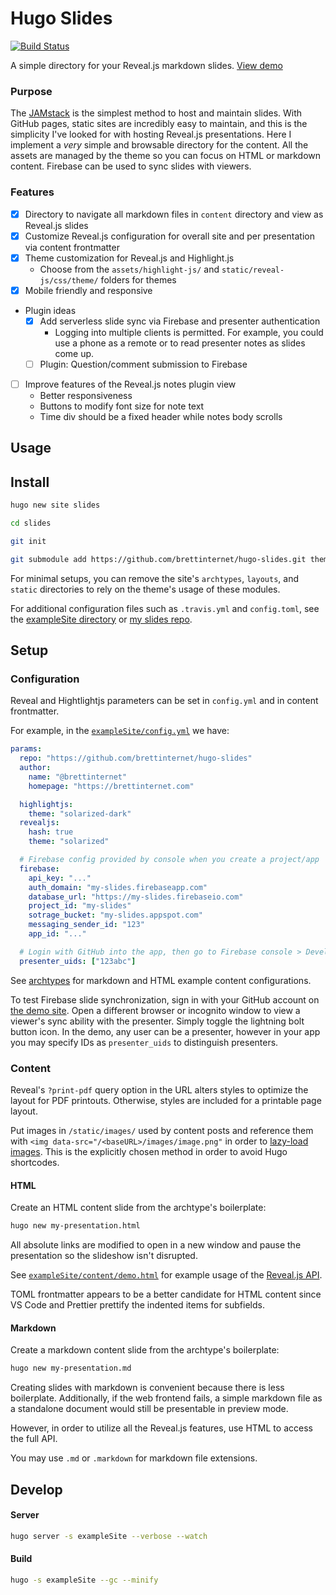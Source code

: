 # Hugo Slides

[![Build Status](https://travis-ci.org/brettinternet/hugo-slides.svg?branch=master)](https://travis-ci.org/brettinternet/hugo-slides)

A simple directory for your Reveal.js markdown slides. [View demo](https://brettinternet.github.io/hugo-slides/)

### Purpose

The [JAMstack](https://jamstack.org) is the simplest method to host and maintain slides. With GitHub pages, static sites are incredibly easy to maintain, and this is the simplicity I've looked for with hosting Reveal.js presentations. Here I implement a _very_ simple and browsable directory for the content. All the assets are managed by the theme so you can focus on HTML or markdown content. Firebase can be used to sync slides with viewers.

### Features

- [x] Directory to navigate all markdown files in `content` directory and view as Reveal.js slides
- [x] Customize Reveal.js configuration for overall site and per presentation via content frontmatter
- [x] Theme customization for Reveal.js and Highlight.js
  - Choose from the `assets/highlight-js/` and `static/reveal-js/css/theme/` folders for themes
- [x] Mobile friendly and responsive
- Plugin ideas
  - [x] Add serverless slide sync via Firebase and presenter authentication
    - Logging into multiple clients is permitted. For example, you could use a phone as a remote or to read presenter notes as slides come up.
  - [ ] Plugin: Question/comment submission to Firebase
- [ ] Improve features of the Reveal.js notes plugin view
  - Better responsiveness
  - Buttons to modify font size for note text
  - Time div should be a fixed header while notes body scrolls

## Usage

## Install

```sh
hugo new site slides

cd slides

git init

git submodule add https://github.com/brettinternet/hugo-slides.git theme/hugo-slides
```

For minimal setups, you can remove the site's `archtypes`, `layouts`, and `static` directories to rely on the theme's usage of these modules.

For additional configuration files such as `.travis.yml` and `config.toml`, see the [exampleSite directory](exampleSite/) or [my slides repo](https://github.com/brettinternet/slides).

## Setup

### Configuration

Reveal and Hightlightjs parameters can be set in `config.yml` and in content frontmatter.

For example, in the [`exampleSite/config.yml`](exampleSite/config.yml) we have:

```yml
params:
  repo: "https://github.com/brettinternet/hugo-slides"
  author:
    name: "@brettinternet"
    homepage: "https://brettinternet.com"

  highlightjs:
    theme: "solarized-dark"
  revealjs:
    hash: true
    theme: "solarized"

  # Firebase config provided by console when you create a project/app
  firebase:
    api_key: "..."
    auth_domain: "my-slides.firebaseapp.com"
    database_url: "https://my-slides.firebaseio.com"
    project_id: "my-slides"
    sotrage_bucket: "my-slides.appspot.com"
    messaging_sender_id: "123"
    app_id: "..."

  # Login with GitHub into the app, then go to Firebase console > Develop > Authentication > Users and retrive your `User UID`
  presenter_uids: ["123abc"]
```

See [archtypes](archtypes) for markdown and HTML example content configurations.

To test Firebase slide synchronization, sign in with your GitHub account on [the demo site](https://brettinternet.github.io/hugo-slides/). Open a different browser or incognito window to view a viewer's sync ability with the presenter. Simply toggle the lightning bolt button icon. In the demo, any user can be a presenter, however in your app you may specify IDs as `presenter_uids` to distinguish presenters.

### Content

Reveal's `?print-pdf` query option in the URL alters styles to optimize the layout for PDF printouts. Otherwise, styles are included for a printable page layout.

Put images in `/static/images/` used by content posts and reference them with `<img data-src="/<baseURL>/images/image.png"` in order to [lazy-load images](https://github.com/hakimel/reveal.js/#lazy-loading). This is the explicitly chosen method in order to avoid Hugo shortcodes.

#### HTML

Create an HTML content slide from the archtype's boilerplate:

```sh
hugo new my-presentation.html
```

All absolute links are modified to open in a new window and pause the presentation so the slideshow isn't disrupted.

See [`exampleSite/content/demo.html`](content/demo.html) for example usage of the [Reveal.js API](https://github.com/hakimel/reveal.js).

TOML frontmatter appears to be a better candidate for HTML content since VS Code and Prettier prettify the indented items for subfields.

#### Markdown

Create a markdown content slide from the archtype's boilerplate:

```sh
hugo new my-presentation.md
```

Creating slides with markdown is convenient because there is less boilerplate. Additionally, if the web frontend fails, a simple markdown file as a standalone document would still be presentable in preview mode.

However, in order to utilize all the Reveal.js features, use HTML to access the full API.

You may use `.md` or `.markdown` for markdown file extensions.

## Develop

#### Server

```sh
hugo server -s exampleSite --verbose --watch
```

#### Build

```sh
hugo -s exampleSite --gc --minify
```
